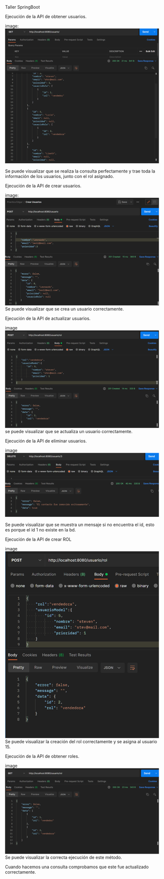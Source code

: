 Taller SpringBoot

Ejecución de la API de obtener usuarios.

image:
![img_1.png](img_1.png)

Se puede visualizar que se realiza la consulta perfectamente y trae toda la información de los usuarios, junto con el rol asignado.

Ejecución de la API de crear usuarios.

image:
![img_2.png](img_2.png)
Se puede visualizar que se crea un usuario correctamente.

Ejecución de la API de actualizar usuarios.

image
![img_3.png](img_3.png)
se puede visualizar que se actualiza un usuario correctamente.

Ejecución de la API de eliminar usuarios.

image
![img_4.png](img_4.png)

Se puede visualizar que se muestra un mensaje si no encuentra el id, esto es porque el id 1 no existe en la bd.


Ejecución de la API de crear ROL

image
![img_5.png](img_5.png)
Se puede visualizar la creación del rol correctamente y se asigna al usuario 15.


Ejecución de la API de obtener roles.

image
![img_6.png](img_6.png)
Se puede visualizar la correcta ejecución de este método.

Cuando hacemos una consulta comprobamos que este fue actualizado correctamente.
